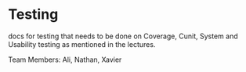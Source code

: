 # Testing

docs for testing that needs to be done on Coverage, Cunit, System and Usability testing as mentioned in the lectures.

Team Members: Ali, Nathan, Xavier